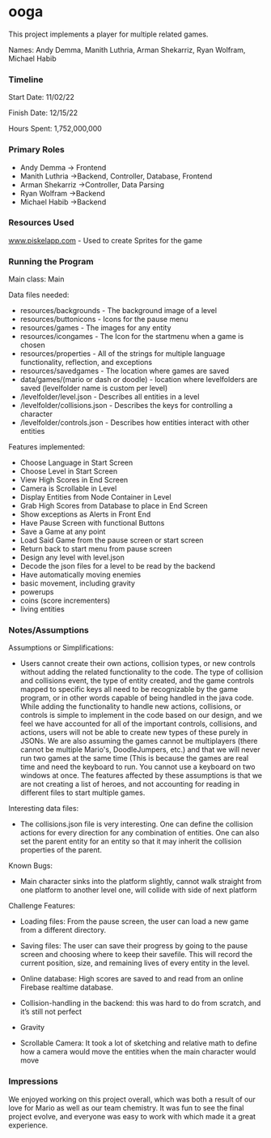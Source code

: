 ooga
====

This project implements a player for multiple related games.

Names: Andy Demma, Manith Luthria, Arman Shekarriz, Ryan Wolfram, Michael Habib


### Timeline

Start Date: 11/02/22

Finish Date: 12/15/22

Hours Spent: 1,752,000,000

### Primary Roles

* Andy Demma -> Frontend
* Manith Luthria ->Backend, Controller, Database, Frontend
* Arman Shekarriz ->Controller, Data Parsing
* Ryan Wolfram ->Backend
* Michael Habib ->Backend

### Resources Used
www.piskelapp.com - Used to create Sprites for the game


### Running the Program

Main class: Main

Data files needed:
* resources/backgrounds - The background image of a level
* resources/buttonicons - Icons for the pause menu
* resources/games - The images for any entity
* resources/icongames - The Icon for the startmenu when a game is chosen
* resources/properties - All of the strings for multiple language functionality, reflection, and exceptions
* resources/savedgames - The location where games are saved
* data/games/(mario or dash or doodle) - location where levelfolders are saved (levelfolder name is custom per level)
* /levelfolder/level.json - Describes all entities in a level
* /levelfolder/collisions.json - Describes the keys for controlling a character
* /levelfolder/controls.json - Describes how entities interact with other entities



Features implemented:
* Choose Language in Start Screen
* Choose Level in Start Screen
* View High Scores in End Screen
* Camera is Scrollable in Level
* Display Entities from Node Container in Level
* Grab High Scores from Database to place in End Screen
* Show exceptions as Alerts in Front End
* Have Pause Screen with functional Buttons
* Save a Game at any point
* Load Said Game from the pause screen or start screen
* Return back to start menu from pause screen
* Design any level with level.json
* Decode the json files for a level to be read by the backend
* Have automatically moving enemies
* basic movement, including gravity
* powerups
* coins (score incrementers)
* living entities


### Notes/Assumptions

Assumptions or Simplifications:

* Users cannot create their own actions, collision types, or new controls without adding the related functionality to the code. The type of collision and collisions event, the type of entity created, and the game controls mapped to specific keys all need to be recognizable by the game program, or in other words capable of being handled in the java code. While adding the functionality to handle new actions, collisions, or controls is simple to implement in the code based on our design, and we feel we have accounted for all of the important controls, collisions, and actions, users will not be able to create new types of these purely in JSONs. We are also assuming the games cannot be multiplayers (there cannot be multiple Mario's, DoodleJumpers, etc.) and that we will never run two games at the same time (This is because the games are real time and need the keyboard to run. You cannot use a keyboard on two windows at once. The features affected by these assumptions is that we are not creating a list of heroes, and not accounting for reading in different files to start multiple games.


Interesting data files:

* The collisions.json file is very interesting. One can define the collision actions for every direction for any combination of entities. One can also set the parent entity for an entity so that it may inherit the collision properties of the parent.

Known Bugs:

* Main character sinks into the platform slightly, cannot walk straight from one platform to another level one, will collide with side of next platform

Challenge Features:

* Loading files: From the pause screen, the user can load a new game from a different directory.

* Saving files: The user can save their progress by going to the pause screen and choosing where to keep their savefile. This will record the current position, size, and remaining lives of every entity in the level.

* Online database: High scores are saved to and read from an online Firebase realtime database.

* Collision-handling in the backend: this was hard to do from scratch, and it’s still not perfect
* Gravity
* Scrollable Camera: It took a lot of sketching and relative math to define how a camera would move the entities when the main character would move



### Impressions

We enjoyed working on this project overall, which was both a result of our love for Mario as well as our team chemistry. It was fun to see the final project evolve, and everyone was easy to work with which made it a great experience.

